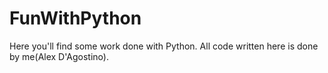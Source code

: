 # FunWithPython

Here you'll find some work done with Python. All code written here is done by me(Alex D'Agostino).
